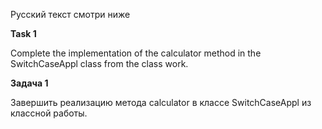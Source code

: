 Русский текст смотри ниже

**Task 1**

Complete the implementation of the calculator method in the SwitchCaseAppl class from the class work.

**Задача 1**

Завершить реализацию метода calculator в классе SwitchCaseAppl из классной работы.